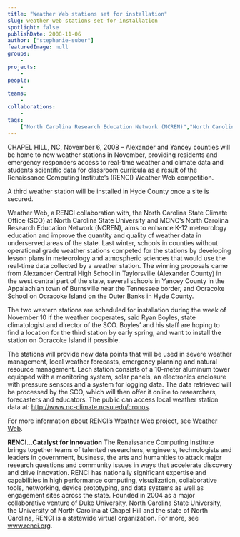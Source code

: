 ```yaml
---
title: "Weather Web stations set for installation"
slug: weather-web-stations-set-for-installation
spotlight: false
publishDate: 2008-11-06
author: ["stephanie-suber"]
featuredImage: null
groups:
    - 
projects:
    - 
people:
    - 
teams: 
    - 
collaborations:
    - 
tags:
    ["North Carolina Research Education Network (NCREN)","North Carolina State Climate Office (SCO)","Weather Web"]
---
```

CHAPEL HILL, NC, November 6, 2008 – Alexander and Yancey counties will be home to new weather stations in November, providing residents and emergency responders access to real-time weather and climate data and students scientific data for classroom curricula as a result of the Renaissance Computing Institute’s (RENCI) Weather Web competition. <!--more-->

A third weather station will be installed in Hyde County once a site is secured.

Weather Web, a RENCI collaboration with, the North Carolina State Climate Office (SCO) at North Carolina State University and MCNC’s North Carolina Research Education Network (NCREN), aims to enhance K-12 meteorology education and improve the quantity and quality of weather data in underserved areas of the state. Last winter, schools in counties without operational grade weather stations competed for the stations by developing lesson plans in meteorology and atmospheric sciences that would use the real-time data collected by a weather station. The winning proposals came from Alexander Central High School in Taylorsville (Alexander County) in the west central part of the state, several schools in Yancey County in the Appalachian town of Burnsville near the Tennessee border, and Ocracoke School on Ocracoke Island on the Outer Banks in Hyde County.

The two western stations are scheduled for installation during the week of November 10 if the weather cooperates, said Ryan Boyles, state climatologist and director of the SCO. Boyles’ and his staff are hoping to find a location for the third station by early spring, and want to install the station on Ocracoke Island if possible.

The stations will provide new data points that will be used in severe weather management, local weather forecasts, emergency planning and natural resource management. Each station consists of a 10-meter aluminum tower equipped with a monitoring system, solar panels, an electronics enclosure with pressure sensors and a system for logging data. The data retrieved will be processed by the SCO, which will then offer it online to researchers, forecasters and educators. The public can access local weather station data at: <a href="http://www.nc-climate.ncsu.edu/cronos" target="_blank">http://www.nc-climate.ncsu.edu/cronos</a>.

For more information about RENCI’s Weather Web project, see <a href="https://www.renci.org/focus-areas/education-and-outreach/renci-weather-web">Weather Web</a>.

<strong>RENCI…Catalyst for Innovation</strong>
The Renaissance Computing Institute brings together teams of talented researchers, engineers, technologists and leaders in government, business, the arts and humanities to attack major research questions and community issues in ways that accelerate discovery and drive innovation. RENCI has nationally significant expertise and capabilities in high performance computing, visualization, collaborative tools, networking, device prototyping, and data systems as well as engagement sites across the state. Founded in 2004 as a major collaborative venture of Duke University, North Carolina State University, the University of North Carolina at Chapel Hill and the state of North Carolina, RENCI is a statewide virtual organization. For more, see <a href="https://www.renci.org/">www.renci.org</a>.

